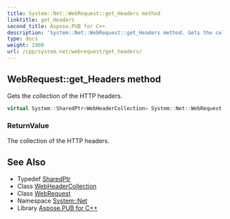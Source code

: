 ```yaml
---
title: System::Net::WebRequest::get_Headers method
linktitle: get_Headers
second_title: Aspose.PUB for C++
description: 'System::Net::WebRequest::get_Headers method. Gets the collection of the HTTP headers in C++.'
type: docs
weight: 1900
url: /cpp/system.net/webrequest/get_headers/
---
```

## WebRequest::get_Headers method


Gets the collection of the HTTP headers.

```cpp
virtual System::SharedPtr<WebHeaderCollection> System::Net::WebRequest::get_Headers()=0
```


### ReturnValue

The collection of the HTTP headers.

## See Also

* Typedef [SharedPtr](../../../system/sharedptr/)
* Class [WebHeaderCollection](../../webheadercollection/)
* Class [WebRequest](../)
* Namespace [System::Net](../../)
* Library [Aspose.PUB for C++](../../../)

